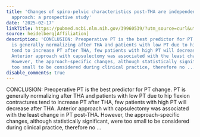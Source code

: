 ```yaml
---
title: 'Changes of spino-pelvic characteristics post-THA are independent of surgical
  approach: a prospective study'
date: '2025-02-17'
linkTitle: https://pubmed.ncbi.nlm.nih.gov/39960539/?utm_source=curl&utm_medium=rss&utm_campaign=pubmed-2&utm_content=1FakS-2QOkCT8HsMOQP1bCRQ4YzyumYOmxmF0moLsQ3dFB1E9V&fc=20220326224207&ff=20250217170834&v=2.18.0.post9+e462414
source: heidelberg[Affiliation]
description: 'CONCLUSION: Preoperative PT is the best predictor for PT change. PT
  is generally normalizing after THA and patients with low PT due to hip flexion contractures
  tend to increase PT after THA, few patients with high PT will decrease after THA.
  Anterior approach with capsulectomy was associated with the least change in PT post-THA.
  However, the approach-specific changes, although statistically significant, were
  too small to be considered during clinical practice, therefore no ...'
disable_comments: true
---
```

CONCLUSION: Preoperative PT is the best predictor for PT change. PT is generally normalizing after THA and patients with low PT due to hip flexion contractures tend to increase PT after THA, few patients with high PT will decrease after THA. Anterior approach with capsulectomy was associated with the least change in PT post-THA. However, the approach-specific changes, although statistically significant, were too small to be considered during clinical practice, therefore no ...